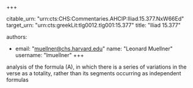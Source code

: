+++


citable_urn: "urn:cts:CHS:Commentaries.AHCIP:Iliad.15.377.NxW66Ed"
target_urn: "urn:cts:greekLit:tlg0012.tlg001:15.377"
title: "Iliad 15.377"

authors:
- email: "muellner@chs.harvard.edu"
  name: "Leonard Muellner"
  username: "lmuellner"
+++

<p>analysis of the formula (A), in which there is a series of variations in the verse as a totality, rather than its segments occurring as independent formulas</p>